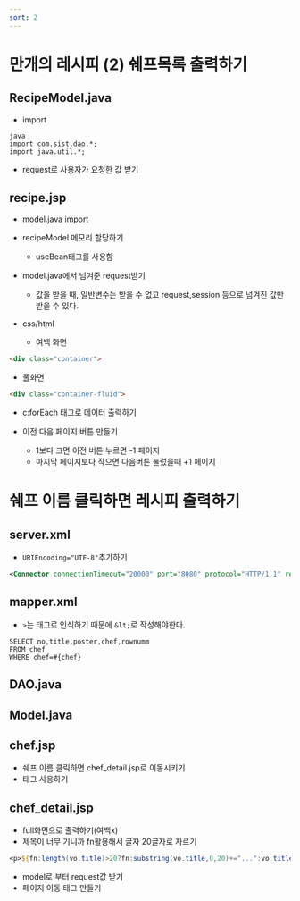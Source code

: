 ```yaml
---
sort: 2
---
```


# 만개의 레시피 (2) 쉐프목록 출력하기

## RecipeModel.java

- import
```
java
import com.sist.dao.*;
import java.util.*;
```

- request로 사용자가 요청한 값 받기

## recipe.jsp
- model.java import
- recipeModel 메모리 할당하기
  - useBean태그를 사용함

- model.java에서 넘겨준 request받기
  -  값을 받을 때, 일반변수는 받을 수 없고 request,session 등으로 넘겨진 값만 받을 수 있다.

- css/html
  - 여백 화면
```html
<div class="container">
```
  - 풀화면
```html
<div class="container-fluid">
```

- c:forEach 태그로 데이터 출력하기

- 이전 다음 페이지 버튼 만들기
  - 1보다 크면 이전 버튼 누르면 -1 페이지
  - 마지막 페이지보다 작으면 다음버튼 눌렀을때 +1 페이지

# 쉐프 이름 클릭하면 레시피 출력하기
## server.xml
- ```URIEncoding="UTF-8"```추가하기
```xml
<Connector connectionTimeout="20000" port="8080" protocol="HTTP/1.1" redirectPort="8443" URIEncoding="UTF-8"/>
```

## mapper.xml
- ```>```는 태그로 인식하기 때문에 ```&lt;```로 작성해야한다.
```
SELECT no,title,poster,chef,rownumm
FROM chef
WHERE chef=#{chef}
```

## DAO.java

## Model.java

## chef.jsp
- 쉐프 이름 클릭하면 chef_detail.jsp로 이동시키기
- <a>태그 사용하기

## chef_detail.jsp
- full화면으로 출력하기(여백x)
- 제목이 너무 기니까 fn활용해서 글자 20글자로 자르기
```jsp
<p>${fn:length(vo.title)>20?fn:substring(vo.title,0,20)+="...":vo.title }</p>
```

- model로 부터 request값 받기
- 페이지 이동 태그 만들기


